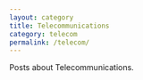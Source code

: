 ```yaml
---
layout: category
title: Telecommunications
category: telecom
permalink: /telecom/
---
```

Posts about Telecommunications.
